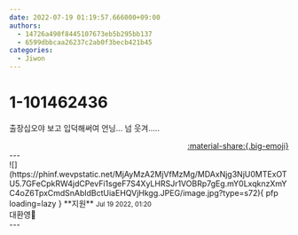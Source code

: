 ```yaml
---
date: 2022-07-19 01:19:57.666000+09:00
authors:
  - 14726a490f8445107673eb5b295bb137
  - 6599dbbcaa26237c2ab0f3becb421b45
categories:
  - Jiwon
---
```


# 1-101462436

<div class="post-container" markdown="1">
<div class="content-container md-sidebar__scrollwrap" markdown="1">

출장십오야 보고 입덕해써여 언닝… 넘 웃겨…..

</div>
</div>

<div style="text-align: right;" markdown="1">
<a href="https://weverse.io/fromis9/fanpost/1-101462436" style="text-align: right;">:material-share:{.big-emoji}</a>
</div>
---

<div class="comments-container md-sidebar__scrollwrap" markdown="1">
<div class="comment" markdown="1">
<div class='id-container' markdown="1">
![](https://phinf.wevpstatic.net/MjAyMzA2MjVfMzMg/MDAxNjg3NjU0MTExOTU5.7GFeCpkRW4jdCPevFi1sgeF7S4XyLHRSJr1VOBRp7gEg.mY0LxqknzXmYC4oZ6TpxCmdSnAbldBctUiaEHQVjHkgg.JPEG/image.jpg?type=s72){ pfp loading=lazy }
**<span class="artist">지원</span>** <small>Jul 19 2022, 01:20</small><br>
</div>
<div class='comment-body' markdown="1">
대환영🥰
</div>
</div>
</div>
---
